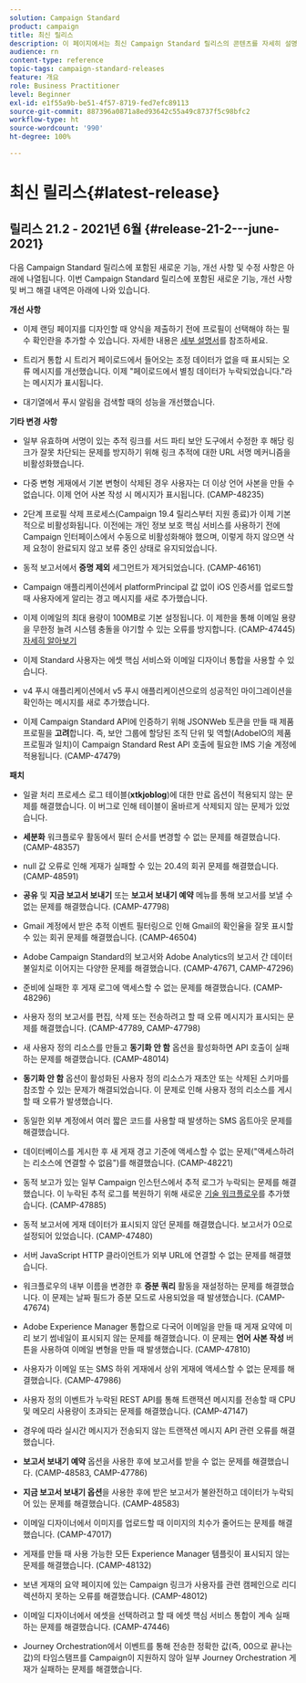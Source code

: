 ```yaml
---
solution: Campaign Standard
product: campaign
title: 최신 릴리스
description: 이 페이지에서는 최신 Campaign Standard 릴리스의 콘텐츠를 자세히 설명합니다
audience: rn
content-type: reference
topic-tags: campaign-standard-releases
feature: 개요
role: Business Practitioner
level: Beginner
exl-id: e1f55a9b-be51-4f57-8719-fed7efc89113
source-git-commit: 887396a0871a8ed93642c55a49c8737f5c98bfc2
workflow-type: ht
source-wordcount: '990'
ht-degree: 100%

---
```



# 최신 릴리스{#latest-release}

## 릴리스 21.2 - 2021년 6월 {#release-21-2---june-2021}

다음 Campaign Standard 릴리스에 포함된 새로운 기능, 개선 사항 및 수정 사항은 아래에 나열됩니다. 이번 Campaign Standard 릴리스에 포함된 새로운 기능, 개선 사항 및 버그 해결 내역은 아래에 나와 있습니다.

**개선 사항**

* 이제 랜딩 페이지를 디자인할 때 양식을 제출하기 전에 프로필이 선택해야 하는 필수 확인란을 추가할 수 있습니다. 자세한 내용은 [세부 설명서](../../channels/using/managing-landing-page-form-data.md#agreement-checkbox)를 참조하세요.

* 트리거 통합 시 트리거 페이로드에서 들어오는 조정 데이터가 없을 때 표시되는 오류 메시지를 개선했습니다. 이제 &quot;페이로드에서 별칭 데이터가 누락되었습니다.&quot;라는 메시지가 표시됩니다.

* 대기열에서 푸시 알림을 검색할 때의 성능을 개선했습니다.

**기타 변경 사항**

* 일부 유효하며 서명이 있는 추적 링크를 서드 파티 보안 도구에서 수정한 후 해당 링크가 잘못 차단되는 문제를 방지하기 위해 링크 추적에 대한 URL 서명 메커니즘을 비활성화했습니다.

* 다중 변형 게재에서 기본 변형이 삭제된 경우 사용자는 더 이상 언어 사본을 만들 수 없습니다. 이제 언어 사본 작성 시 메시지가 표시됩니다. (CAMP-48235)

* 2단계 프로필 삭제 프로세스(Campaign 19.4 릴리스부터 지원 종료)가 이제 기본적으로 비활성화됩니다. 이전에는 개인 정보 보호 핵심 서비스를 사용하기 전에 Campaign 인터페이스에서 수동으로 비활성화해야 했으며, 이렇게 하지 않으면 삭제 요청이 완료되지 않고 보류 중인 상태로 유지되었습니다.

* 동적 보고서에서 **증명 제외** 세그먼트가 제거되었습니다. (CAMP-46161)

* Campaign 애플리케이션에서 platformPrincipal 값 없이 iOS 인증서를 업로드할 때 사용자에게 알리는 경고 메시지를 새로 추가했습니다.

* 이제 이메일의 최대 용량이 100MB로 기본 설정됩니다. 이 제한을 통해 이메일 용량을 무한정 늘려 시스템 충돌을 야기할 수 있는 오류를 방지합니다. (CAMP-47445) [자세히 알아보기](../../sending/using/design-and-personalize.md#email-size)

* 이제 Standard 사용자는 에셋 핵심 서비스와 이메일 디자이너 통합을 사용할 수 있습니다.

* v4 푸시 애플리케이션에서 v5 푸시 애플리케이션으로의 성공적인 마이그레이션을 확인하는 메시지를 새로 추가했습니다.

* 이제 Campaign Standard API에 인증하기 위해 JSONWeb 토큰을 만들 때 제품 프로필을 **고려**&#x200B;합니다. 즉, 보안 그룹에 할당된 조직 단위 및 역할(AdobeIO의 제품 프로필과 일치)이 Campaign Standard Rest API 호출에 필요한 IMS 기술 계정에 적용됩니다. (CAMP-47479)

**패치**

* 일괄 처리 프로세스 로그 테이블(**xtkjoblog**)에 대한 만료 옵션이 적용되지 않는 문제를 해결했습니다. 이 버그로 인해 테이블이 올바르게 삭제되지 않는 문제가 있었습니다.

* **세분화** 워크플로우 활동에서 필터 순서를 변경할 수 없는 문제를 해결했습니다. (CAMP-48357)

* null 값 오류로 인해 게재가 실패할 수 있는 20.4의 회귀 문제를 해결했습니다. (CAMP-48591)

* **공유** 및 **지금 보고서 보내기** 또는 **보고서 보내기 예약** 메뉴를 통해 보고서를 보낼 수 없는 문제를 해결했습니다. (CAMP-47798)

* Gmail 계정에서 받은 추적 이벤트 필터링으로 인해 Gmail의 확인율을 잘못 표시할 수 있는 회귀 문제를 해결했습니다. (CAMP-46504)

* Adobe Campaign Standard의 보고서와 Adobe Analytics의 보고서 간 데이터 불일치로 이어지는 다양한 문제를 해결했습니다. (CAMP-47671, CAMP-47296)

* 준비에 실패한 후 게재 로그에 액세스할 수 없는 문제를 해결했습니다. (CAMP-48296)

* 사용자 정의 보고서를 편집, 삭제 또는 전송하려고 할 때 오류 메시지가 표시되는 문제를 해결했습니다. (CAMP-47789, CAMP-47798)

* 새 사용자 정의 리소스를 만들고 **동기화 안 함** 옵션을 활성화하면 API 호출이 실패하는 문제를 해결했습니다. (CAMP-48014)

* **동기화 안 함** 옵션이 활성화된 사용자 정의 리소스가 재초안 또는 삭제된 스키마를 참조할 수 있는 문제가 해결되었습니다. 이 문제로 인해 사용자 정의 리소스를 게시할 때 오류가 발생했습니다.

* 동일한 외부 계정에서 여러 짧은 코드를 사용할 때 발생하는 SMS 옵트아웃 문제를 해결했습니다.

* 데이터베이스를 게시한 후 새 게재 경고 기준에 액세스할 수 없는 문제(&quot;액세스하려는 리소스에 연결할 수 없음&quot;)를 해결했습니다. (CAMP-48221)

* 동적 보고가 있는 일부 Campaign 인스턴스에서 추적 로그가 누락되는 문제를 해결했습니다. 이 누락된 추적 로그를 복원하기 위해 새로운 [기술 워크플로우](../../administration/using/technical-workflows.md)를 추가했습니다. (CAMP-47885)

* 동적 보고서에 게재 데이터가 표시되지 않던 문제를 해결했습니다. 보고서가 0으로 설정되어 있었습니다. (CAMP-47480)

* 서버 JavaScript HTTP 클라이언트가 외부 URL에 연결할 수 없는 문제를 해결했습니다.

* 워크플로우의 내부 이름을 변경한 후 **증분 쿼리** 활동을 재설정하는 문제를 해결했습니다. 이 문제는 날짜 필드가 증분 모드로 사용되었을 때 발생했습니다. (CAMP-47674)

* Adobe Experience Manager 통합으로 다국어 이메일을 만들 때 게재 요약에 미리 보기 썸네일이 표시되지 않는 문제를 해결했습니다. 이 문제는 **언어 사본 작성** 버튼을 사용하여 이메일 변형을 만들 때 발생했습니다. (CAMP-47810)

* 사용자가 이메일 또는 SMS 하위 게재에서 상위 게재에 액세스할 수 없는 문제를 해결했습니다. (CAMP-47986)

* 사용자 정의 이벤트가 누락된 REST API를 통해 트랜잭션 메시지를 전송할 때 CPU 및 메모리 사용량이 초과되는 문제를 해결했습니다. (CAMP-47147)

* 경우에 따라 실시간 메시지가 전송되지 않는 트랜잭션 메시지 API 관련 오류를 해결했습니다.

* **보고서 보내기 예약** 옵션을 사용한 후에 보고서를 받을 수 없는 문제를 해결했습니다. (CAMP-48583, CAMP-47786)

* **지금 보고서 보내기 옵션**&#x200B;을 사용한 후에 받은 보고서가 불완전하고 데이터가 누락되어 있는 문제를 해결했습니다. (CAMP-48583)

* 이메일 디자이너에서 이미지를 업로드할 때 이미지의 치수가 줄어드는 문제를 해결했습니다. (CAMP-47017)

* 게재를 만들 때 사용 가능한 모든 Experience Manager 템플릿이 표시되지 않는 문제를 해결했습니다. (CAMP-48132)

* 보낸 게재의 요약 페이지에 있는 Campaign 링크가 사용자를 관련 캠페인으로 리디렉션하지 못하는 오류를 해결했습니다. (CAMP-48012)

* 이메일 디자이너에서 에셋을 선택하려고 할 때 에셋 핵심 서비스 통합이 계속 실패하는 문제를 해결했습니다. (CAMP-47446)

* Journey Orchestration에서 이벤트를 통해 전송한 정확한 값(즉, 00으로 끝나는 값)의 타임스탬프를 Campaign이 지원하지 않아 일부 Journey Orchestration 게재가 실패하는 문제를 해결했습니다.
